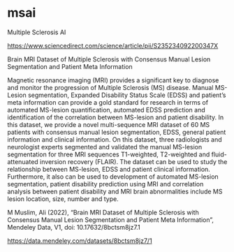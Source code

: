 # msai
Multiple Sclerosis AI

https://www.sciencedirect.com/science/article/pii/S235234092200347X



Brain MRI Dataset of Multiple Sclerosis with Consensus Manual Lesion Segmentation and Patient Meta Information


Magnetic resonance imaging (MRI) provides a significant key to diagnose and monitor the progression of Multiple Sclerosis (MS) disease. Manual MS-Lesion segmentation, Expanded Disability Status Scale (EDSS) and patient’s meta information can provide a gold standard for research in terms of automated MS-lesion quantification, automated EDSS prediction and identification of the correlation between MS-lesion and patient disability. In this dataset, we provide a novel multi-sequence MRI dataset of 60 MS patients with consensus manual lesion segmentation, EDSS, general patient information and clinical information. On this dataset, three radiologists and neurologist experts segmented and validated the manual MS-lesion segmentation for three MRI sequences T1-weighted, T2-weighted and fluid-attenuated inversion recovery (FLAIR). The dataset can be used to study the relationship between MS-lesion, EDSS and patient clinical information. Furthermore, it also can be used to development of automated MS-lesion segmentation, patient disability prediction using MRI and correlation analysis between patient disability and MRI brain abnormalities include MS lesion location, size, number and type.     

M Muslim, Ali (2022), “Brain MRI Dataset of Multiple Sclerosis with Consensus Manual Lesion Segmentation and Patient Meta Information”, Mendeley Data, V1, doi: 10.17632/8bctsm8jz7.1

https://data.mendeley.com/datasets/8bctsm8jz7/1

